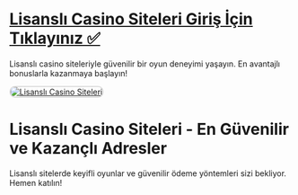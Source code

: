 # <a href="https://heylink.me/denemebonusu2025/">Lisanslı Casino Siteleri Giriş İçin Tıklayınız ✅</a>
Lisanslı casino siteleriyle güvenilir bir oyun deneyimi yaşayın. En avantajlı bonuslarla kazanmaya başlayın!

<a href="https://heylink.me/denemebonusu2025/" title="Lisanslı Casino Siteleri">
    <img src="https://i.ibb.co/WPZ567g/cats.jpg" alt="Lisanslı Casino Siteleri" style="max-width: 100%; border: 2px solid #ddd; border-radius: 10px;">
</a>

# Lisanslı Casino Siteleri - En Güvenilir ve Kazançlı Adresler
Lisanslı sitelerde keyifli oyunlar ve güvenilir ödeme yöntemleri sizi bekliyor. Hemen katılın!
